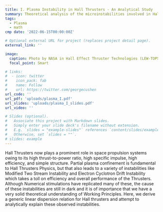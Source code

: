 ```yaml
---
title: I. Plasma Instability in Hall Thrusters - An Analytical Study
summary: Theoretical analysis of the microinstabilities involved in Hall Thruster and derivation of a Generalized Dispersion Relation. Study involves Linearised perturbation of the collisionless Vlasov equations and stability and growth rate analysis using Asymptotic techniques among others.
tags:
  - Plasma
  - math
cmp date: '2022-06-15T00:00:00Z'

# Optional external URL for project (replaces project detail page).
external_link: ''

image:
  caption: Photo by NASA in Hall Effect Thruster Technologies (LEW-TOPS-34)
  focal_point: Smart

# links:
#  - icon: twitter
#    icon_pack: fab
#    name: Follow
#    url: https://twitter.com/georgecushen
url_code: ''
url_pdf: 'uploads/plasma_I.pdf'
url_slides: 'uploads/plasma_I_slides.pdf'
url_video: ''

# Slides (optional).
#   Associate this project with Markdown slides.
#   Simply enter your slide deck's filename without extension.
#   E.g. `slides = "example-slides"` references `content/slides/example-slides.md`.
#   Otherwise, set `slides = ""`.
# slides: example
---
```


Hall Thrusters now plays a prominent role in space propulsion systems owing to its high thrust-to-power ratio, high specific impulse, high efficiency, and simple structure. Partial plasma confinement is fundamental to Hall Thrusters Physics, but that also leads to a variety of instabilities like Modified Two Stream Instability and Electron Cyclotron Drift Instability which takes a toll on efficiency and overall performance of the Thrusters. Although Numerical stimulations have replicated many of these, the cause of these instabilities are still in dark and it is of importance that we have a very solid theoretical understanding of Working Principles. Here, we derive a generic linear dispersion relation for Hall thrusters and attempt to analytically explain these observed instabilities.

